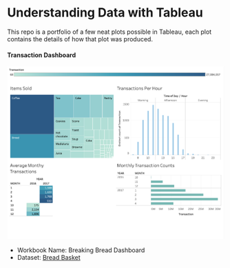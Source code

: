# Understanding Data with Tableau

This repo is a portfolio of a few neat plots possible in Tableau, each plot contains the details of how that plot was produced.

#### Transaction Dashboard

![Transactino Dashboard](./Images/BreakBreadDashboard.png)

- Workbook Name: Breaking Bread Dashboard
- Dataset: [Bread Basket](https://www.kaggle.com/xvivancos/transactions-from-a-bakery)
